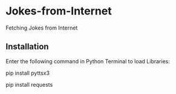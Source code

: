 # Jokes-from-Internet
Fetching Jokes from Internet


## Installation
Enter the following command in Python Terminal to load Libraries:

pip install pyttsx3

pip install requests

